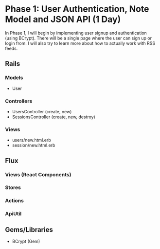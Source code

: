 # Phase 1: User Authentication, Note Model and JSON API (1 Day)
In Phase 1, I will begin by implementing user signup and authentication (using BCrypt). There will be a single page where the user can sign up or login from. I will also try to learn more about how to actually work with RSS feeds.

## Rails
### Models
* User

### Controllers
* UsersController (create, new)
* SessionsController (create, new, destroy)

### Views
* users/new.html.erb
* session/new.html.erb

## Flux
### Views (React Components)

### Stores

### Actions

### ApiUtil

## Gems/Libraries
* BCrypt (Gem)
